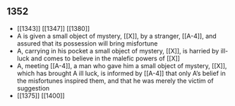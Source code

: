 ## 1352
- [[1343]] [[1347]] [[1380]] 
- A is given a small object of mystery, [[X]], by a stranger, [[A-4]], and assured that its possession will bring misfortune
- A, carrying in his pocket a small object of mystery, [[X]], is harried by ill-luck and comes to believe in the malefic powers of [[X]]
- A, meeting [[A-4]], a man who gave him a small object of mystery, [[X]], which has brought A ill luck, is informed by [[A-4]] that only A’s belief in the misfortunes inspired them, and that he was merely the victim of suggestion
- [[1375]] [[1400]] 

